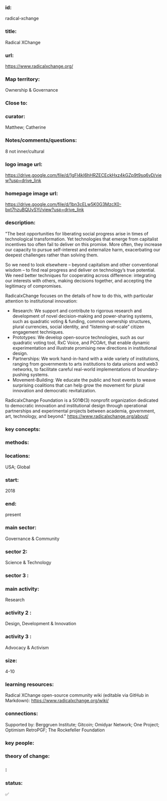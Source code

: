 ### id: 
  radical-xchange
### title: 
  Radical XChange
### url: 
  https://www.radicalxchange.org/ 
### Map territory: 
  Ownership & Governance
### Close to: 
  
### curator: 
  Matthew; Catherine
### Notes/comments/questions: 
  8 not inner/cultural
### logo image url: 
  https://drive.google.com/file/d/1gFl4kI6hHRZECEckHxz4kGZp9t9sq6vD/view?usp=drive_link
### homepage image url: 
  https://drive.google.com/file/d/1bn3cELw5K0G3MzcX0-bxt7hzuBQUvSYi/view?usp=drive_link
### description: 
  "The best opportunities for liberating social progress arise in times of technological transformation. Yet technologies that emerge from capitalist incentives too often fail to deliver on this promise. More often, they increase our capacity to pursue self-interest and externalize harm, exacerbating our deepest challenges rather than solving them.

So we need to look elsewhere – beyond capitalism and other conventional wisdom – to find real progress and deliver on technology’s true potential. We need better techniques for cooperating across difference: integrating our interests with others, making decisions together, and accepting the legitimacy of compromises.

RadicalxChange focuses on the details of how to do this, with particular attention to institutional innovation:

- Research: We support and contribute to rigorous research and development of novel decision-making and power-sharing systems, such as quadratic voting & funding, common ownership structures, plural currencies, social identity, and “listening-at-scale” citizen engagement techniques.
- Prototypes: We develop open-source technologies, such as our quadratic voting tool, RxC Voice, and PCOArt, that enable dynamic experimentation and illustrate promising new directions in institutional design.
- Partnerships: We work hand-in-hand with a wide variety of institutions, ranging from governments to arts institutions to data unions and web3 networks, to facilitate careful real-world implementations of boundary-pushing systems.
- Movement-Building: We educate the public and host events to weave surprising coalitions that can help grow the movement for plural innovation and democratic revitalization.

RadicalxChange Foundation is a 501©(3) nonprofit organization dedicated to democratic innovation and institutional design through operational partnerships and experimental projects between academia, government, art, technology, and beyond."
https://www.radicalxchange.org/about/ 
### key concepts: 
  
### methods: 
  
### locations: 
  USA; Global
### start: 
  2018
### end: 
  present
### main sector: 
  Governance & Community
### sector 2: 
  Science & Technology
### sector 3 : 
  
### main activity: 
  Research
### activity 2 : 
  Design, Development & Innovation
### activity 3 : 
  Advocacy & Activism
### size: 
  4-10
### learning resources: 
  Radical XChange open-source community wiki (editable via GitHub in Markdown): https://www.radicalxchange.org/wiki/ 
### connections: 
  Supported by: Berggruen Institute; Gitcoin; Omidyar Network; One Project; Optimism RetroPGF; The Rockefeller Foundation
### key people: 
  
### theory of change: 
  
### : 
  
### status: 
  ✅
